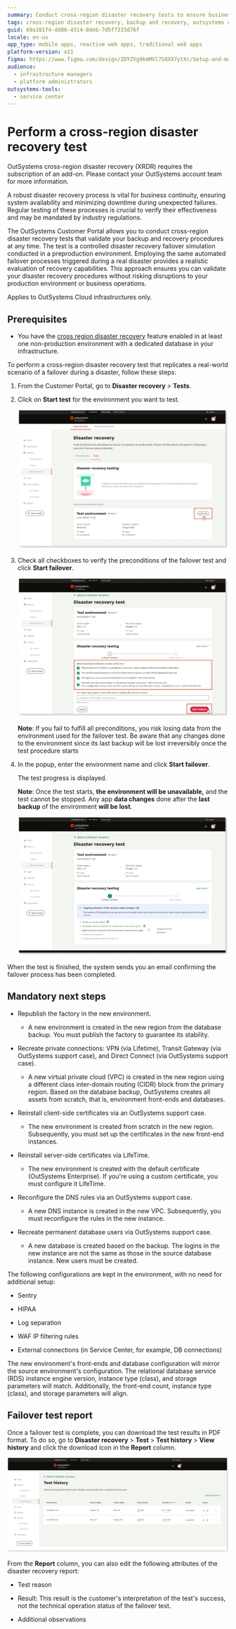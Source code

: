 ```yaml
---
summary: Conduct cross-region disaster recovery tests to ensure business continuity with OutSystems 11 (O11), validating backup and recovery procedures without production risks.
tags: cross-region disaster recovery, backup and recovery, outsystems cloud, business continuity, disaster recovery tests
guid: 69a181f4-dd86-4314-8deb-7d5f7333d76f
locale: en-us
app_type: mobile apps, reactive web apps, traditional web apps
platform-version: o11
figma: https://www.figma.com/design/ZDYZVg9kmMXl758XX7ytXc/Setup-and-maintain-your-OutSystems-Infrastructure?node-id=2919-812
audience:
  - infrastructure managers
  - platform administrators
outsystems-tools:
  - service center
---
```

# Perform a cross-region disaster recovery test

<div class="info" markdown="1">

OutSystems cross-region disaster recovery (XRDR) requires the subscription of an add-on. Please contact your OutSystems account team for more information.

</div>

A robust disaster recovery process is vital for business continuity, ensuring system availability and minimizing downtime during unexpected failures. Regular testing of these processes is crucial to verify their effectiveness and may be mandated by industry regulations.

The OutSystems Customer Portal allows you to conduct cross-region disaster recovery tests that validate your backup and recovery procedures at any time. The test is a controlled disaster recovery failover simulation conducted in a preproduction environment. Employing the same automated failover processes triggered during a real disaster provides a realistic evaluation of recovery capabilities. This approach ensures you can validate your disaster recovery procedures without risking disruptions to your production environment or business operations.

<div class="info" markdown="1">

Applies to OutSystems Cloud infrastructures only.

</div>

## Prerequisites

* You have the [cross region disaster recovery](xrdr.md) feature enabled in at least one non-production environment with a dedicated database in your infrastructure.

To perform a cross-region disaster recovery test that replicates a real-world scenario of a failover during a disaster, follow these steps:

1. From the Customer Portal, go to **Disaster recovery** > **Tests**.

1. Click on **Start test** for the environment you want to test.

    ![OutSystems Customer Portal showing the option to start a disaster recovery test for a selected environment.](images/xrdr-start-test-cp.png "Start Disaster Recovery Test")

1. Check all checkboxes to verify the preconditions of the failover test and click **Start failover**.

    ![OutSystems Customer Portal showing the all preconditions checked.](images/xrdr-conditions-cp.png "Verify the preconditions for the failover test")

    **Note**: If you fail to fulfill all preconditions, you risk losing data from the environment used for the failover test. Be aware that any changes done to the environment since its last backup will be lost irreversibly once the test procedure starts

1. In the popup, enter the environment name and click **Start failover**.

    The test progress is displayed.

    **Note**: Once the test starts, **the environment will be unavailable,** and the test cannot be stopped. Any app **data changes** done after the **last backup** of the environment **will be lost**.

    ![OutSystems Customer Portal displaying the discovery recovery test progress.](images/xrdr-test-progress-cp.png "Disaster Recovery Test Progress")

When the test is finished, the system sends you an email confirming the failover process has been completed.

## Mandatory next steps

* Republish the factory in the new environment.

    * A new environment is created in the new region from the database backup. You must publish the factory to guarantee its stability.

* Recreate private connections: VPN (via Lifetime), Transit Gateway (via OutSystems support case), and Direct Connect (via OutSystems support case).

    * A new virtual private cloud (VPC) is created in the new region using a different class inter-domain routing (CIDR) block from the primary region. Based on the database backup, OutSystems creates all assets from scratch, that is, environment front-ends and databases.

* Reinstall client-side certificates via an OutSystems support case.

    * The new environment is created from scratch in the new region. Subsequently, you must set up the certificates in the new front-end instances.

* Reinstall server-side certificates via LifeTime.

    * The new environment is created with the default certificate (OutSystems Enterprise). If you're using a custom certificate, you must configure it LifeTime.

* Reconfigure the DNS rules via an OutSystems support case.

    * A new DNS instance is created in the new VPC. Subsequently, you must reconfigure the rules in the new instance.

* Recreate permanent database users via OutSystems support case.

    * A new database is created based on the backup. The logins in the new instance are not the same as those in the source database instance. New users must be created.

The following configurations are kept in the environment, with no need for additional setup:

* Sentry

* HIPAA

* Log separation

* WAF IP filtering rules

* External connections (in Service Center, for example, DB connections)

The new environment's front-ends and database configuration will mirror the source environment's configuration. The relational database service (RDS) instance engine version, instance type (class), and storage parameters will match. Additionally, the front-end count, instance type (class), and storage parameters will align.

## Failover test report

Once a failover test is complete, you can download the test results in PDF format. To do so, go to **Disaster recovery** > **Test** > **Test history** > **View history** and click the download icon in the **Report** column.

![OutSystems Customer Portal displaying the test history for disaster recovery.](images/xrdr-test-history-cp.png "Disaster Recovery Test History")

From the **Report** column, you can also edit the following attributes of the disaster recovery report:

* Test reason

* Result: This result is the customer's interpretation of the test's success, not the technical operation status of the failover test.

* Additional observations
